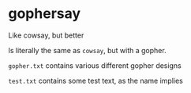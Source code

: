 # gophersay
Like cowsay, but better

Is literally the same as `cowsay`, but with a gopher.

`gopher.txt` contains various different gopher designs

`test.txt` contains some test text, as the name implies
